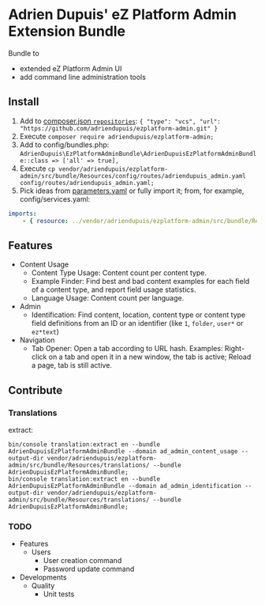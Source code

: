 Adrien Dupuis' eZ Platform Admin Extension Bundle
=================================================

Bundle to
- extended eZ Platform Admin UI
- add command line administration tools


Install
-------

1. Add to [composer.json `repositories`](https://getcomposer.org/doc/04-schema.md#repositories): `{ "type": "vcs", "url": "https://github.com/adriendupuis/ezplatform-admin.git" }`
1. Execute `composer require adriendupuis/ezplatform-admin;`
1. Add to config/bundles.php: `AdrienDupuis\EzPlatformAdminBundle\AdrienDupuisEzPlatformAdminBundle::class => ['all' => true],`
1. Execute `cp vendor/adriendupuis/ezplatform-admin/src/bundle/Resources/config/routes/adriendupuis_admin.yaml config/routes/adriendupuis_admin.yaml;`
1. Pick ideas from [parameters.yaml](src/bundle/Resources/config/parameters.yaml) or fully import it; from, for example, config/services.yaml:
```yaml
imports:
    - { resource: ../vendor/adriendupuis/ezplatform-admin/src/bundle/Resources/config/parameters.yaml }
```


Features
--------

* Content Usage
  - Content Type Usage: Content count per content type.
  - Example Finder: Find best and bad content examples for each field of a content type, and report field usage statistics.
  - Language Usage: Content count per language.
* Admin
  - Identification: Find content, location, content type or content type field definitions from an ID or an identifier (like `1`, `folder`, `user*` or `ez*text`)
* Navigation
  - Tab Opener: Open a tab according to URL hash. Examples: Right-click on a tab and open it in a new window, the tab is active; Reload a page, tab is still active.


Contribute
----------

### Translations

extract:
```shell
bin/console translation:extract en --bundle AdrienDupuisEzPlatformAdminBundle --domain ad_admin_content_usage --output-dir vendor/adriendupuis/ezplatform-admin/src/bundle/Resources/translations/ --bundle AdrienDupuisEzPlatformAdminBundle;
bin/console translation:extract en --bundle AdrienDupuisEzPlatformAdminBundle --domain ad_admin_identification --output-dir vendor/adriendupuis/ezplatform-admin/src/bundle/Resources/translations/ --bundle AdrienDupuisEzPlatformAdminBundle;
```

### TODO

* Features
  * Users
    - User creation command
    - Password update command
* Developments
  * Quality
    - Unit tests

